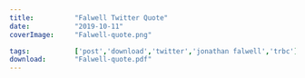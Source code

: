 ```yaml
---
title:          "Falwell Twitter Quote"
date:           "2019-10-11"
coverImage:     "Falwell-quote.png"

tags:           ['post','download','twitter','jonathan falwell','trbc']
download:       "Falwell-quote.pdf"
---
```



